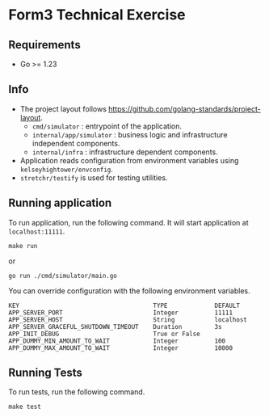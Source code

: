 # Form3 Technical Exercise

## Requirements
* Go >= 1.23

## Info

* The project layout follows https://github.com/golang-standards/project-layout.
    * `cmd/simulator` : entrypoint of the application.
    * `internal/app/simulator` : business logic and infrastructure independent components.
    * `internal/infra` : infrastructure dependent components.
* Application reads configuration from environment variables using `kelseyhightower/envconfig`.
* `stretchr/testify` is used for testing utilities.

## Running application

To run application, run the following command. It will start application at `localhost:11111`.

```shell
make run
```

or

```shell
go run ./cmd/simulator/main.go
```

You can override configuration with the following environment variables.

```
KEY                                     TYPE             DEFAULT  
APP_SERVER_PORT                         Integer          11111    
APP_SERVER_HOST                         String           localhost
APP_SERVER_GRACEFUL_SHUTDOWN_TIMEOUT    Duration         3s       
APP_INIT_DEBUG                          True or False             
APP_DUMMY_MIN_AMOUNT_TO_WAIT            Integer          100      
APP_DUMMY_MAX_AMOUNT_TO_WAIT            Integer          10000    
```

## Running Tests

To run tests, run the following command.

```shell
make test
```